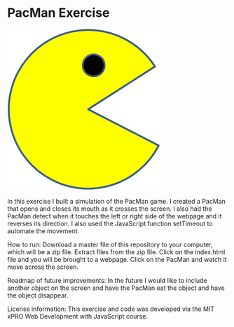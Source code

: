# PacMan Exercise
<img src='PacMan1.png'>

In this exercise I built a simulation of the PacMan game.  I created a PacMan that opens and closes its mouth as it crosses the screen.  I also had the PacMan detect when it touches the left or right side of the webpage and it reverses its direction.  I also used the JavaScript function setTimeout to automate the movement.

How to run: Download a master file of this repository to your computer, which will be a zip file.  Extract files from the zip file.  Click on the index.html file and you will be brought to a webpage.  Click on the PacMan and watch it move across the screen.

Roadmap of future improvements: In the future I would like to include another object on the screen and have the PacMan eat the object and have the object disappear.

License information: This exercise and code was developed via the MIT xPRO Web Development with JavaScript course.
